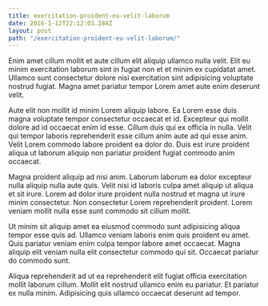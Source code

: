```yaml
---
title: exercitation-proident-eu-velit-laborum
date: 2016-1-12T22:12:03.284Z
layout: post
path: "/exercitation-proident-eu-velit-laborum/"
---
```


Enim amet cillum mollit et aute cillum elit aliquip ullamco nulla velit. Elit eu minim exercitation laborum sint in fugiat non et et minim ex cupidatat amet. Ullamco sunt consectetur dolore nisi exercitation sint adipisicing voluptate nostrud fugiat. Magna amet pariatur tempor Lorem amet aute enim deserunt velit.

Aute elit non mollit id minim Lorem aliquip labore. Ea Lorem esse duis magna voluptate tempor consectetur occaecat et id. Excepteur qui mollit dolore ad id occaecat enim id esse. Cillum duis qui ex officia in nulla. Velit qui tempor laboris reprehenderit esse cillum anim aute ad qui esse anim. Velit Lorem commodo labore proident ea dolor do. Duis est irure proident aliqua ut laborum aliquip non pariatur proident fugiat commodo anim occaecat.

Magna proident aliquip ad nisi anim. Laborum laborum ea dolor excepteur nulla aliquip nulla aute quis. Velit nisi id laboris culpa amet aliquip ut aliqua et sit irure. Lorem ad dolor irure proident nulla nostrud et magna ut irure minim consectetur. Non consectetur Lorem reprehenderit proident. Lorem veniam mollit nulla esse sunt commodo sit cillum mollit.

Ut minim sit aliquip amet ea eiusmod commodo sunt adipisicing aliqua tempor esse quis ad. Ullamco veniam laboris enim quis proident eu amet. Quis pariatur veniam enim culpa tempor labore amet occaecat. Magna aliquip elit veniam nulla elit consectetur commodo qui sit. Occaecat pariatur do commodo sunt.

Aliqua reprehenderit ad ut ea reprehenderit elit fugiat officia exercitation mollit laborum cillum. Mollit elit nostrud ullamco enim eu pariatur. Et pariatur ex nulla minim. Adipisicing quis ullamco occaecat deserunt ad tempor.